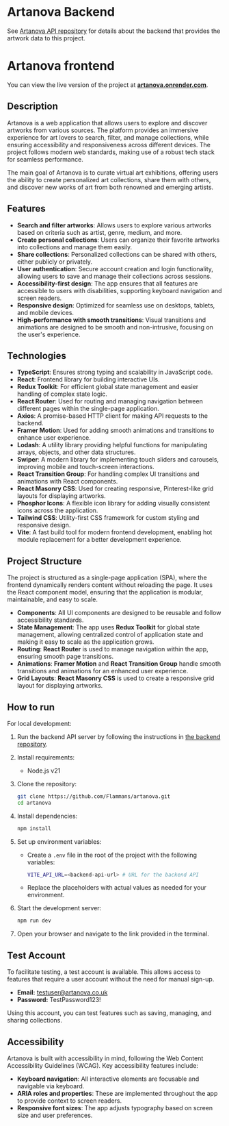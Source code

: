 # Artanova Backend

See [Artanova API repository](https://github.com/Flammans/artanova-api) for details about the backend that provides the artwork data to this project.

# Artanova frontend

You can view the live version of the project at **[artanova.onrender.com](https://artanova.onrender.com/)**.

## Description

Artanova is a web application that allows users to explore and discover artworks from various sources. The platform provides an immersive experience for art lovers to search, filter, and manage collections, while
ensuring accessibility and responsiveness across different devices. The project follows modern web standards, making use of a robust tech stack for seamless performance.

The main goal of Artanova is to curate virtual art exhibitions, offering users the ability to create personalized art collections, share them with others, and discover new works of art from both renowned and emerging
artists.

## Features

- **Search and filter artworks**: Allows users to explore various artworks based on criteria such as artist, genre, medium, and more.
- **Create personal collections**: Users can organize their favorite artworks into collections and manage them easily.
- **Share collections**: Personalized collections can be shared with others, either publicly or privately.
- **User authentication**: Secure account creation and login functionality, allowing users to save and manage their collections across sessions.
- **Accessibility-first design**: The app ensures that all features are accessible to users with disabilities, supporting keyboard navigation and screen readers.
- **Responsive design**: Optimized for seamless use on desktops, tablets, and mobile devices.
- **High-performance with smooth transitions**: Visual transitions and animations are designed to be smooth and non-intrusive, focusing on the user's experience.

## Technologies

- **TypeScript**: Ensures strong typing and scalability in JavaScript code.
- **React**: Frontend library for building interactive UIs.
- **Redux Toolkit**: For efficient global state management and easier handling of complex state logic.
- **React Router**: Used for routing and managing navigation between different pages within the single-page application.
- **Axios**: A promise-based HTTP client for making API requests to the backend.
- **Framer Motion**: Used for adding smooth animations and transitions to enhance user experience.
- **Lodash**: A utility library providing helpful functions for manipulating arrays, objects, and other data structures.
- **Swiper**: A modern library for implementing touch sliders and carousels, improving mobile and touch-screen interactions.
- **React Transition Group**: For handling complex UI transitions and animations with React components.
- **React Masonry CSS**: Used for creating responsive, Pinterest-like grid layouts for displaying artworks.
- **Phosphor Icons**: A flexible icon library for adding visually consistent icons across the application.
- **Tailwind CSS**: Utility-first CSS framework for custom styling and responsive design.
- **Vite**: A fast build tool for modern frontend development, enabling hot module replacement for a better development experience.

## Project Structure

The project is structured as a single-page application (SPA), where the frontend dynamically renders content without reloading the page. It uses the React component model, ensuring that the application is modular,
maintainable, and easy to scale.

- **Components**: All UI components are designed to be reusable and follow accessibility standards.
- **State Management**: The app uses **Redux Toolkit** for global state management, allowing centralized control of application state and making it easy to scale as the application grows.
- **Routing**: **React Router** is used to manage navigation within the app, ensuring smooth page transitions.
- **Animations**: **Framer Motion** and **React Transition Group** handle smooth transitions and animations for an enhanced user experience.
- **Grid Layouts**: **React Masonry CSS** is used to create a responsive grid layout for displaying artworks.

## How to run

For local development:

1. Run the backend API server by following the instructions in [the backend repository](https://github.com/Flammans/artanova-api).

2. Install requirements:
    - Node.js v21

3. Clone the repository:
    ```sh
    git clone https://github.com/Flammans/artanova.git
    cd artanova
    ```

4. Install dependencies:
    ```sh
    npm install
    ```

5. Set up environment variables:
    - Create a `.env` file in the root of the project with the following variables:
      ```sh
      VITE_API_URL=<backend-api-url> # URL for the backend API
      ```
    - Replace the placeholders with actual values as needed for your environment.

6. Start the development server:
    ```sh
    npm run dev
    ```

7. Open your browser and navigate to the link provided in the terminal.

## Test Account

To facilitate testing, a test account is available. This allows access to features that require a user account without the need for manual sign-up.

- **Email:** testuser@artanova.co.uk
- **Password:** TestPassword123!

Using this account, you can test features such as saving, managing, and sharing collections.

## Accessibility

Artanova is built with accessibility in mind, following the Web Content Accessibility Guidelines (WCAG). Key accessibility features include:

- **Keyboard navigation**: All interactive elements are focusable and navigable via keyboard.
- **ARIA roles and properties**: These are implemented throughout the app to provide context to screen readers.
- **Responsive font sizes**: The app adjusts typography based on screen size and user preferences.
